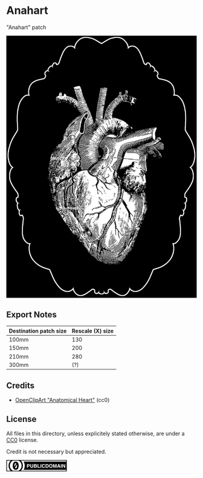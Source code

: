 Anahart
===

"Anahart" patch

![anahart preview](img/anahart-preview.png)

Export Notes
---

| Destination patch size | Rescale (X) size |
|---|---|
| 100mm | 130 |
| 150mm | 200 |
| 210mm | 280 |
| 300mm | (?) |

Credits
---

* [OpenClipArt "Anatomical Heart"](https://openclipart.org/detail/181644/anatomical-heart) (cc0)

License
---

All files in this directory, unless explicitely stated otherwise,
are under a [CC0](https://creativecommons.org/share-your-work/public-domain/cc0/) license.

Credit is not necessary but appreciated.

![cc0](/img/cc/thin/cc-zero.svg)


